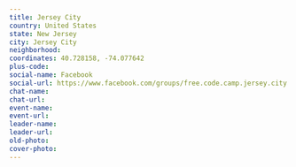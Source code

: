```yaml
---
title: Jersey City
country: United States
state: New Jersey
city: Jersey City
neighborhood: 
coordinates: 40.728158, -74.077642
plus-code:
social-name: Facebook
social-url: https://www.facebook.com/groups/free.code.camp.jersey.city.new.jersey
chat-name:
chat-url:
event-name:
event-url:
leader-name:
leader-url:
old-photo: 
cover-photo:
---
```

